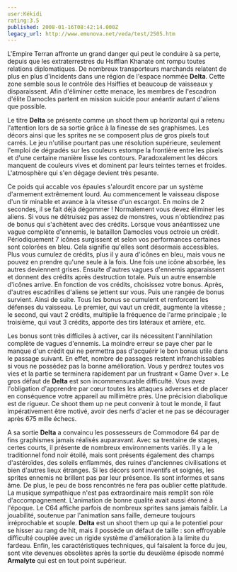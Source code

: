```yaml
---
user:Kékidi
rating:3.5
published: 2008-01-16T08:42:14.000Z
legacy_url: http://www.emunova.net/veda/test/2505.htm
---
```

L'Empire Terran affronte un grand danger qui peut le conduire à sa perte, depuis que les extraterrestres du Hsiffian Khanate ont rompu toutes relations diplomatiques. De nombreux transporteurs marchands relatent de plus en plus d'incidents dans une région de l'espace nommée **Delta**. Cette zone semble sous le contrôle des Hsiffies et beaucoup de vaisseaux y disparaissent. Afin d'éliminer cette menace, les membres de l'escadron d'élite Damocles partent en mission suicide pour anéantir autant d'aliens que possible.  

  

Le titre **Delta** se présente comme un shoot them up horizontal qui a retenu l'attention lors de sa sortie grâce à la finesse de ses graphismes. Les décors ainsi que les sprites ne se composent plus de gros pixels tout carrés. Le jeu n'utilise pourtant pas une résolution supérieure, seulement l'emploi de dégradés sur les couleurs estompe la frontière entre les pixels et d'une certaine manière lisse les contours. Paradoxalement les décors manquent de couleurs vives et dominent par leurs teintes ternes et froides. L'atmosphère qui s'en dégage devient très pesante.  

  

Ce poids qui accable vos épaules s'alourdit encore par un système d'armement extrêmement lourd. Au commencement le vaisseau dispose d'un tir minable et avance à la vitesse d'un escargot. En moins de 2 secondes, il se fait déjà dégommer ! Normalement vous devez éliminer les aliens. Si vous ne détruisez pas assez de monstres, vous n'obtiendrez pas de bonus qui s'achètent avec des crédits. Lorsque vous anéantissez une vague complète d'ennemis, le bataillon Damocles vous octroie un crédit. Périodiquement 7 icônes surgissent et selon vos performances certaines sont colorées en bleu. Cela signifie qu'elles sont désormais accessibles. Plus vous cumulez de crédits, plus il y aura d'icônes en bleu, mais vous ne pouvez en prendre qu'une seule à la fois. Une fois une icône absorbée, les autres deviennent grises. Ensuite d'autres vagues d'ennemis apparaissent et donnent des crédits après destruction totale. Puis un autre ensemble d'icônes arrive. En fonction de vos crédits, choisissez votre bonus. Après, d'autres escadrilles d'aliens se jettent sur vous. Puis une rangée de bonus survient. Ainsi de suite. Tous les bonus se cumulent et renforcent les défenses du vaisseau. Le premier, qui vaut un crédit, augmente la vitesse ; le second, qui vaut 2 crédits, multiplie la fréquence de l'arme principale ; le troisième, qui vaut 3 crédits, apporte des tirs latéraux et arrière, etc.  

  

Les bonus sont très difficiles à activer, car ils nécessitent l'annihilation complète de vagues d'ennemis. La moindre erreur se paye cher par le manque d'un crédit qui ne permettra pas d'acquérir le bon bonus utile dans le passage suivant. En effet, nombre de passages restent infranchissables si vous ne possédez pas la bonne amélioration. Vous y perdrez toutes vos vies et la partie se terminera rapidement par un frustrant « Game Over ». Le gros défaut de **Delta** est son incommensurable difficulté. Vous avez l'obligation d'apprendre par cœur toutes les attaques adverses et de placer en conséquence votre appareil au millimètre près. Une précision diabolique est de rigueur. Ce shoot them up ne peut convenir à tout le monde, il faut impérativement être motivé, avoir des nerfs d'acier et ne pas se décourager après 675 mille échecs.  

  

A sa sortie **Delta** a convaincu les possesseurs de Commodore 64 par de fins graphismes jamais réalisés auparavant. Avec sa trentaine de stages, certes courts, il présente de nombreux environnements variés. Il y a le traditionnel fond noir étoilé, mais sont présents également des champs d'astéroïdes, des soleils enflammés, des ruines d'anciennes civilisations et bien d'autres lieux étranges. Si les décors sont inventifs et soignés, les sprites ennemis ne brillent pas par leur présence. Ils sont informes et sans âme. De plus, le peu de boss rencontrés ne fera pas oublier cette platitude. La musique sympathique n'est pas extraordinaire mais remplit son rôle d'accompagnement. L'animation de bonne qualité avait aussi étonné à l'époque. Le C64 affiche parfois de nombreux sprites sans jamais faiblir. La jouabilité, soutenue par l'animation sans faille, demeure toujours irréprochable et souple. **Delta** est un shoot them up qui a le potentiel pour se hisser au rang de hit, mais il possède un défaut de taille : son effroyable difficulté couplée avec un rigide système d'amélioration à la limite du fardeau. Enfin, les caractéristiques techniques, qui faisaient la force du jeu, sont vite devenues obsolètes après la sortie du deuxième épisode nommé **Armalyte** qui est en tout point supérieur.